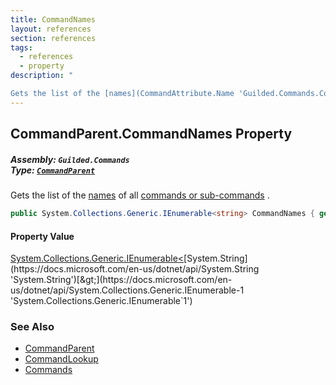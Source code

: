 ```yaml
---
title: CommandNames
layout: references
section: references
tags:
  - references
  - property
description: "

Gets the list of the [names](CommandAttribute.Name 'Guilded.Commands.CommandAttribute.Name') of all [commands or sub-commands](CommandParent.Commands 'Guilded.Commands.CommandParent.Commands') ."
---
```


## CommandParent.CommandNames Property
##### **Assembly:** `Guilded.Commands`<br/>**Type:** [`CommandParent`](CommandParent 'Guilded.Commands.CommandParent')

Gets the list of the [names](CommandAttribute.Name 'Guilded.Commands.CommandAttribute.Name') of all [commands or sub-commands](CommandParent.Commands 'Guilded.Commands.CommandParent.Commands') .

```csharp
public System.Collections.Generic.IEnumerable<string> CommandNames { get; }
```

#### Property Value
[System.Collections.Generic.IEnumerable&lt;](https://docs.microsoft.com/en-us/dotnet/api/System.Collections.Generic.IEnumerable-1 'System.Collections.Generic.IEnumerable`1')[System.String](https://docs.microsoft.com/en-us/dotnet/api/System.String 'System.String')[&gt;](https://docs.microsoft.com/en-us/dotnet/api/System.Collections.Generic.IEnumerable-1 'System.Collections.Generic.IEnumerable`1')

### See Also
- [CommandParent](CommandParent 'Guilded.Commands.CommandParent')
- [CommandLookup](CommandParent.CommandLookup 'Guilded.Commands.CommandParent.CommandLookup')
- [Commands](CommandParent.Commands 'Guilded.Commands.CommandParent.Commands')